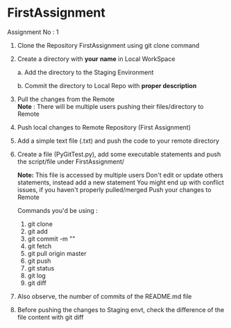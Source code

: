 # FirstAssignment

Assignment No : 1

 1. Clone the Repository FirstAssignment using git clone command
 2. Create a directory with **your** **name** in Local WorkSpace
 
      a. Add the directory to the Staging Environment
      
      b. Commit the directory to Local Repo with **proper description**
     
 3.  Pull the changes from the Remote  
     **Note** : There will be multiple users pushing their files/directory to Remote
     
 4.  Push local changes to Remote Repository (First Assignment)
 
 5.  Add a simple text file (.txt) and push the code to your remote directory     
 
 6.  Create a file (PyGitTest.py), add some executable statements and push the script/file under FirstAssignment/
     
     **Note:** This file is accessed by multiple users
               Don't edit or update others statements, instead add a new statement 
               You might end up with conflict issues, if you haven't properly pulled/merged
     Push your changes to Remote 
     
     Commands you'd be using :
     1. git clone
     2. git add
     3. git commit -m ""
     4. git fetch
     5. git pull origin master
     6. git push
     7. git status 
     8. git log
     9. git diff
         
 7.  Also observe, the number of commits of the README.md file    
 8.  Before pushing the changes to Staging envt, check the difference of the file content with 
     git diff <filename>    
 
